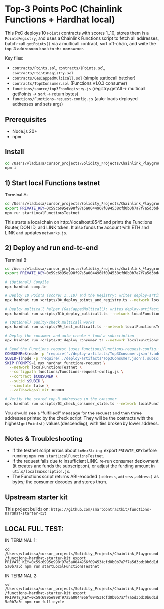 # Top-3 Points PoC (Chainlink Functions + Hardhat local)

This PoC deploys 10 `Points` contracts with scores 1..10, stores them in a `PointsRegistry`, and uses a Chainlink Functions script to fetch all addresses, batch-call `getPoints()` via a multicall contract, sort off-chain, and write the top‑3 addresses back to the consumer.

Key files:
- `contracts/Points.sol`, `contracts/IPoints.sol`, `contracts/PointsRegistry.sol`
- `contracts/GasCappedMulticall.sol` (simple staticcall batcher)
- `contracts/Top3Consumer.sol` (Functions v1.0.0 consumer)
- `functions/source/top3FromRegistry.js` (registry.getAll → multicall getPoints → sort → return bytes)
- `functions/Functions-request-config.js` (auto-loads deployed addresses and sets args)

## Prerequisites
- Node.js 20+
- npm

## Install
```bash
cd /Users/vladissa/cursor_projects/Solidity_Projects/Chainlink_Playground/functions-hardhat-starter-kit
npm i
```

## 1) Start local Functions testnet
Terminal A:
```bash
cd /Users/vladissa/cursor_projects/Solidity_Projects/Chainlink_Playground/functions-hardhat-starter-kit
export PRIVATE_KEY=0x59c6995e998f97a5a0044966f094538cfd0b0b7a7f7a5d3bdc0b6d1d5a0b7a5c
npm run startLocalFunctionsTestnet
```
This starts a local chain on http://localhost:8545 and prints the Functions Router, DON ID, and LINK token. It also funds the account with ETH and LINK and updates `networks.js`.

## 2) Deploy and run end-to-end
Terminal B:
```bash
cd /Users/vladissa/cursor_projects/Solidity_Projects/Chainlink_Playground/functions-hardhat-starter-kit
export PRIVATE_KEY=0x59c6995e998f97a5a0044966f094538cfd0b0b7a7f7a5d3bdc0b6d1d5a0b7a5c

# (Optional) Compile
npx hardhat compile

# Deploy 10 Points (scores 1..10) and the Registry; writes deploy-artifacts/*.json
npx hardhat run scripts/00_deploy_points_and_registry.ts --network localFunctionsTestnet

# Deploy multicall helper (GasCappedMulticall); writes deploy-artifacts/GasCappedMulticall.json
npx hardhat run scripts/01b_deploy_multicall.ts --network localFunctionsTestnet

# (Optional) Sanity-check multicall works
npx hardhat run scripts/99_test_multicall.ts --network localFunctionsTestnet

# Deploy the consumer and auto-create + fund a subscription
npx hardhat run scripts/02_deploy_consumer.ts --network localFunctionsTestnet

# Send the Functions request (uses functions/Functions-request-config.js)
CONSUMER=$(node -p "require('./deploy-artifacts/Top3Consumer.json').address")
SUBID=$(node -p "require('./deploy-artifacts/Top3Consumer.json').subscriptionId")
SKIP_PROMPTS=1 npx hardhat functions-request \
  --network localFunctionsTestnet \
  --configpath functions/Functions-request-config.js \
  --contract $CONSUMER \
  --subid $SUBID \
  --simulate false \
  --callbackgaslimit 300000

# Verify the stored top-3 addresses in the consumer
npx hardhat run scripts/03_check_consumer_state.ts --network localFunctionsTestnet
```
You should see a “fulfilled!” message for the request and then three addresses printed by the check script. They will be the contracts with the highest `getPoints()` values (descending), with ties broken by lower address.

## Notes & Troubleshooting
- If the testnet script errors about `toHexString`, export `PRIVATE_KEY` before running `npm run startLocalFunctionsTestnet`.
- If the request fails due to insufficient LINK, re-run consumer deployment (it creates and funds the subscription), or adjust the funding amount in `utils/localSubscription.js`.
- The Functions script returns ABI-encoded `(address,address,address)` as bytes; the consumer decodes and stores them.

## Upstream starter kit
This project builds on: `https://github.com/smartcontractkit/functions-hardhat-starter-kit`



## LOCAL FULL TEST:

IN TERMINAL 1:

`cd /Users/vladissa/cursor_projects/Solidity_Projects/Chainlink_Playground/functions-hardhat-starter-kit
export PRIVATE_KEY=0x59c6995e998f97a5a0044966f094538cfd0b0b7a7f7a5d3bdc0b6d1d5a0b7a5c
npm run startLocalFunctionsTestnet`


IN TERMINAL 2:

`cd /Users/vladissa/cursor_projects/Solidity_Projects/Chainlink_Playground/functions-hardhat-starter-kit
export PRIVATE_KEY=0x59c6995e998f97a5a0044966f094538cfd0b0b7a7f7a5d3bdc0b6d1d5a0b7a5c
npm run full:cycle`